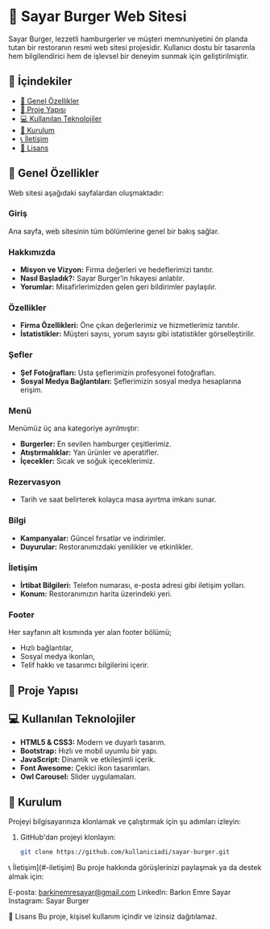 # 🍔 Sayar Burger Web Sitesi  

Sayar Burger, lezzetli hamburgerler ve müşteri memnuniyetini ön planda tutan bir restoranın resmi web sitesi projesidir. Kullanıcı dostu bir tasarımla hem bilgilendirici hem de işlevsel bir deneyim sunmak için geliştirilmiştir.  

## 📄 İçindekiler  

- [🔑 Genel Özellikler](#-genel-özellikler)  
- [📂 Proje Yapısı](#-proje-yapısı)  
- [💻 Kullanılan Teknolojiler](#-kullanılan-teknolojiler)  
- [🚀 Kurulum](#-kurulum)  
- [📞 İletişim](#-iletişim)  
- [📜 Lisans](#-lisans)  

## 🔑 Genel Özellikler  

Web sitesi aşağıdaki sayfalardan oluşmaktadır:  

### Giriş  
Ana sayfa, web sitesinin tüm bölümlerine genel bir bakış sağlar.  

### Hakkımızda  
- **Misyon ve Vizyon:** Firma değerleri ve hedeflerimizi tanıtır.  
- **Nasıl Başladık?:** Sayar Burger’in hikayesi anlatılır.  
- **Yorumlar:** Misafirlerimizden gelen geri bildirimler paylaşılır.  

### Özellikler  
- **Firma Özellikleri:** Öne çıkan değerlerimiz ve hizmetlerimiz tanıtılır.  
- **İstatistikler:** Müşteri sayısı, yorum sayısı gibi istatistikler görselleştirilir.  

### Şefler  
- **Şef Fotoğrafları:** Usta şeflerimizin profesyonel fotoğrafları.  
- **Sosyal Medya Bağlantıları:** Şeflerimizin sosyal medya hesaplarına erişim.  

### Menü  
Menümüz üç ana kategoriye ayrılmıştır:  
- **Burgerler:** En sevilen hamburger çeşitlerimiz.  
- **Atıştırmalıklar:** Yan ürünler ve aperatifler.  
- **İçecekler:** Sıcak ve soğuk içeceklerimiz.  

### Rezervasyon  
- Tarih ve saat belirterek kolayca masa ayırtma imkanı sunar.  

### Bilgi  
- **Kampanyalar:** Güncel fırsatlar ve indirimler.  
- **Duyurular:** Restoranımızdaki yenilikler ve etkinlikler.  

### İletişim  
- **İrtibat Bilgileri:** Telefon numarası, e-posta adresi gibi iletişim yolları.  
- **Konum:** Restoranımızın harita üzerindeki yeri.  

### Footer  
Her sayfanın alt kısmında yer alan footer bölümü;  
- Hızlı bağlantılar,  
- Sosyal medya ikonları,  
- Telif hakkı ve tasarımcı bilgilerini içerir.  

## 📂 Proje Yapısı


## 💻 Kullanılan Teknolojiler  

- **HTML5 & CSS3:** Modern ve duyarlı tasarım.  
- **Bootstrap:** Hızlı ve mobil uyumlu bir yapı.  
- **JavaScript:** Dinamik ve etkileşimli içerik.  
- **Font Awesome:** Çekici ikon tasarımları.  
- **Owl Carousel:** Slider uygulamaları.  

## 🚀 Kurulum  

Projeyi bilgisayarınıza klonlamak ve çalıştırmak için şu adımları izleyin:  

1. GitHub'dan projeyi klonlayın:  
   ```bash
   git clone https://github.com/kullaniciadi/sayar-burger.git
   
📞 İletişim](#-iletişim) 
Bu proje hakkında görüşlerinizi paylaşmak ya da destek almak için:

E-posta: barkinemresayar@gmail.com
LinkedIn: Barkın Emre Sayar
Instagram: Sayar Burger

📜 Lisans
Bu proje, kişisel kullanım içindir ve izinsiz dağıtılamaz.



